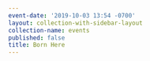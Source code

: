 ```yaml
---
event-date: '2019-10-03 13:54 -0700'
layout: collection-with-sidebar-layout
collection-name: events
published: false
title: Born Here
---
```

